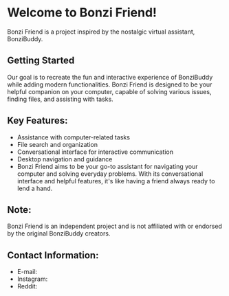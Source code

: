 # Welcome to Bonzi Friend!
Bonzi Friend is a project inspired by the nostalgic virtual assistant, BonziBuddy.
 
## Getting Started
 
 Our goal is to recreate the fun and interactive experience of BonziBuddy while adding modern functionalities. Bonzi Friend is designed to be your helpful companion on your computer, capable of solving various issues, finding files, and assisting with tasks.

## Key Features:

* Assistance with computer-related tasks
* File search and organization
* Conversational interface for interactive communication
* Desktop navigation and guidance
* Bonzi Friend aims to be your go-to assistant for navigating your computer and solving everyday problems. With its conversational interface and helpful features, it's like having a friend always ready to lend a hand.

## Note: 
Bonzi Friend is an independent project and is not affiliated with or endorsed by the original BonziBuddy creators.

## Contact Information:
* E-mail: 
* Instagram: 
* Reddit: 
